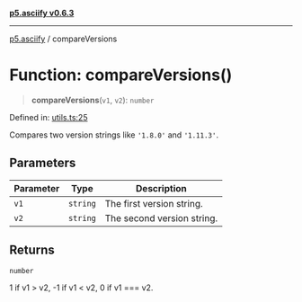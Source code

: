 [**p5.asciify v0.6.3**](../README.md)

***

[p5.asciify](../globals.md) / compareVersions

# Function: compareVersions()

> **compareVersions**(`v1`, `v2`): `number`

Defined in: [utils.ts:25](https://github.com/humanbydefinition/p5-asciify/blob/7c3eabf90074b598e8c066f34c74bf18f66d26d4/src/lib/utils.ts#L25)

Compares two version strings like `'1.8.0'` and `'1.11.3'`.

## Parameters

| Parameter | Type | Description |
| ------ | ------ | ------ |
| `v1` | `string` | The first version string. |
| `v2` | `string` | The second version string. |

## Returns

`number`

1 if v1 > v2, -1 if v1 < v2, 0 if v1 === v2.
